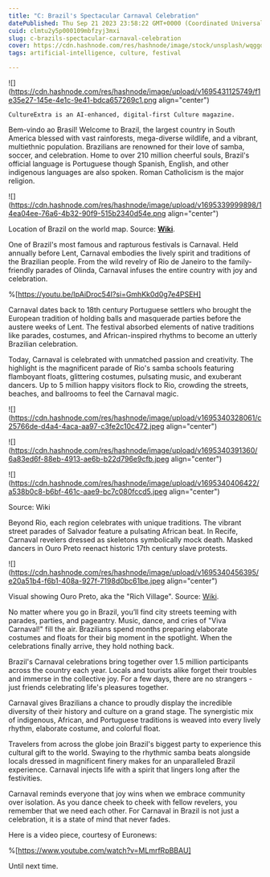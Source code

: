 ```yaml
---
title: "C: Brazil's Spectacular Carnaval Celebration"
datePublished: Thu Sep 21 2023 23:58:22 GMT+0000 (Coordinated Universal Time)
cuid: clmtu2y5p000109mbfzyj3mxi
slug: c-brazils-spectacular-carnaval-celebration
cover: https://cdn.hashnode.com/res/hashnode/image/stock/unsplash/wqggdXF6Oiw/upload/ca690da84ae1465b050e8ebdf07eb247.jpeg
tags: artificial-intelligence, culture, festival

---
```


![](https://cdn.hashnode.com/res/hashnode/image/upload/v1695431125749/f1e35e27-145e-4e1c-9e41-bdca657269c1.png align="center")

`CultureExtra is an AI-enhanced, digital-first Culture magazine.`

Bem-vindo ao Brasil! Welcome to Brazil, the largest country in South America blessed with vast rainforests, mega-diverse wildlife, and a vibrant, multiethnic population. Brazilians are renowned for their love of samba, soccer, and celebration. Home to over 210 million cheerful souls, Brazil's official language is Portuguese though Spanish, English, and other indigenous languages are also spoken. Roman Catholicism is the major religion.

![](https://cdn.hashnode.com/res/hashnode/image/upload/v1695339999898/14ea04ee-76a6-4b32-90f9-515b2340d54e.png align="center")

Location of Brazil on the world map. Source: [**Wiki**](https://commons.wikimedia.org/wiki/File:Brazil_in_the_world_%28W3%29.svg).

One of Brazil's most famous and rapturous festivals is Carnaval. Held annually before Lent, Carnaval embodies the lively spirit and traditions of the Brazilian people. From the wild revelry of Rio de Janeiro to the family-friendly parades of Olinda, Carnaval infuses the entire country with joy and celebration.

%[https://youtu.be/IpAiDroc54I?si=GmhKk0d0g7e4PSEH] 

Carnaval dates back to 18th century Portuguese settlers who brought the European tradition of holding balls and masquerade parties before the austere weeks of Lent. The festival absorbed elements of native traditions like parades, costumes, and African-inspired rhythms to become an utterly Brazilian celebration.

Today, Carnaval is celebrated with unmatched passion and creativity. The highlight is the magnificent parade of Rio's samba schools featuring flamboyant floats, glittering costumes, pulsating music, and exuberant dancers. Up to 5 million happy visitors flock to Rio, crowding the streets, beaches, and ballrooms to feel the Carnaval magic.

![](https://cdn.hashnode.com/res/hashnode/image/upload/v1695340328061/c25766de-d4a4-4aca-aa97-c3fe2c10c472.jpeg align="center")

![](https://cdn.hashnode.com/res/hashnode/image/upload/v1695340391360/6a83ed6f-88eb-4913-ae6b-b22d796e9cfb.jpeg align="center")

![](https://cdn.hashnode.com/res/hashnode/image/upload/v1695340406422/a538b0c8-b6bf-461c-aae9-bc7c080fccd5.jpeg align="center")

Source: Wiki

Beyond Rio, each region celebrates with unique traditions. The vibrant street parades of Salvador feature a pulsating African beat. In Recife, Carnaval revelers dressed as skeletons symbolically mock death. Masked dancers in Ouro Preto reenact historic 17th century slave protests.

![](https://cdn.hashnode.com/res/hashnode/image/upload/v1695340456395/e20a51b4-f6b1-408a-927f-7198d0bc61be.jpeg align="center")

Visual showing Ouro Preto, aka the "Rich Village". Source: [Wiki](https://en.wikipedia.org/wiki/Ouro_Preto).

No matter where you go in Brazil, you’ll find city streets teeming with parades, parties, and pageantry. Music, dance, and cries of "Viva Carnaval!" fill the air. Brazilians spend months preparing elaborate costumes and floats for their big moment in the spotlight. When the celebrations finally arrive, they hold nothing back.

Brazil's Carnaval celebrations bring together over 1.5 million participants across the country each year. Locals and tourists alike forget their troubles and immerse in the collective joy. For a few days, there are no strangers - just friends celebrating life's pleasures together.

Carnaval gives Brazilians a chance to proudly display the incredible diversity of their history and culture on a grand stage. The synergistic mix of indigenous, African, and Portuguese traditions is weaved into every lively rhythm, elaborate costume, and colorful float.

Travelers from across the globe join Brazil's biggest party to experience this cultural gift to the world. Swaying to the rhythmic samba beats alongside locals dressed in magnificent finery makes for an unparalleled Brazil experience. Carnaval injects life with a spirit that lingers long after the festivities.

Carnaval reminds everyone that joy wins when we embrace community over isolation. As you dance cheek to cheek with fellow revelers, you remember that we need each other. For Carnaval in Brazil is not just a celebration, it is a state of mind that never fades.

Here is a video piece, courtesy of Euronews:

%[https://www.youtube.com/watch?v=MLmrfRpBBAU] 

Until next time.